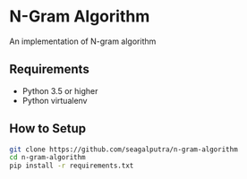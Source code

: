 # N-Gram Algorithm
An implementation of N-gram algorithm

## Requirements

- Python 3.5 or higher
- Python virtualenv

## How to Setup

~~~~bash
git clone https://github.com/seagalputra/n-gram-algorithm
cd n-gram-algorithm
pip install -r requirements.txt
~~~~

